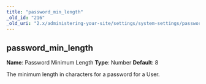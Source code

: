 ```yaml
---
title: "password_min_length"
_old_id: "216"
_old_uri: "2.x/administering-your-site/settings/system-settings/password_min_length"
---
```


## password\_min\_length

**Name**: Password Minimum Length 
**Type**: Number 
**Default**: 8

The minimum length in characters for a password for a User.